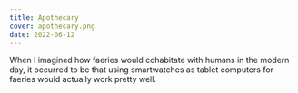 ```yaml
---
title: Apothecary
cover: apothecary.png
date: 2022-06-12
---
```

When I imagined how faeries would cohabitate with humans in the modern day, it occurred to be that using smartwatches as tablet computers for faeries would actually work pretty well.